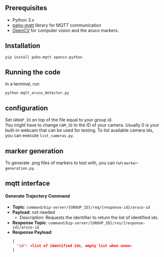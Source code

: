 ## Prerequisites

- Python 3.x
- [paho-mqtt](https://pypi.org/project/paho-mqtt/) library for MQTT communication
- [OpenCV](https://opencv.org/get-started/) for computer vision and the aruco markers.

## Installation

    pip install paho-mqtt opencv-python

## Running the code

In a terminal, run

    python mqtt_aruco_detector.py

## configuration

Set `GROUP_ID` on top of the file equal to your group id. \
You might have to change `CAM_ID` to the ID of your camera. Usually 0 is your built-in webcam that can be used for testing.
To list available camera ids, you can execute `list_cameras.py`.

## marker generation

To generate .png files of markers to test with, you can run `marker-generation.py`.

## mqtt interface

#### Generate Trajectory Command
- **Topic**: `command/bip-server/{GROUP_ID}/req/{response-id}/aruco-id`
- **Payload**: not needed
   - Description: Requests the identifier to return the list of identified ids.
- **Response Topic**: `command/bip-server/{GROUP_ID}/res/{response-id}/aruco-id`
- **Response Payload**:
  ```json
  {
    "id": <list of identified ids, empty list when none>
  }
  ```
  

